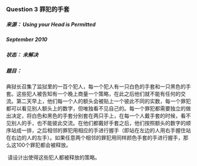 ### Question 3  罪犯的手套

##### 来源：      Using your Head is Permitted

#####                   September 2010 

##### 状态：      未解决

##### 题目：

​    典狱长召集了监狱里的一百个犯人，每一个犯人有一只白色的手套和一只黑色的手套。这些犯人被告知有一个晚上商量一个策略，在此之后他们就不能有任何的交流。第二天早上，他们每一个人的额头会被贴上一个彼此不同的实数，每一个罪犯都可以看见别人额头上的数字，但唯独看不见自己的。每一个罪犯都需要独立的做出决定，将白色和黑色的手套分别套在两只手上，在每一个人戴手套的时候，看不见别人的手，也不能彼此交流。在他们都戴好手套之后，他们按照额头的数字的顺序站成一排，之后相邻的罪犯用相应的手进行握手（即站在左边的人用右手握住站在右边的人的左手）。如果任意两个相邻的罪犯用同样颜色手套的手进行握手，那么这100个罪犯都会被释放。

​    请设计出使得这些犯人都被释放的策略。